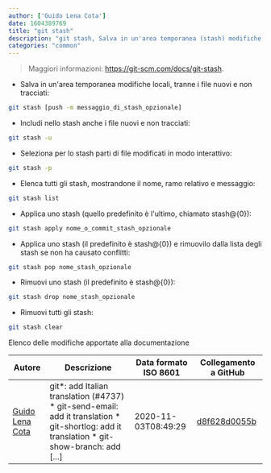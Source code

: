 ```yaml
---
author: ['Guido Lena Cota']
date: 1604389769
title: "git stash"
description: "git stash, Salva in un'area temporanea (stash) modifiche Git locali."
categories: "common"
---
```

> Maggiori informazioni: <https://git-scm.com/docs/git-stash>.

- Salva in un'area temporanea modifiche locali, tranne i file nuovi e non tracciati:

```bash
git stash [push -m messaggio_di_stash_opzionale]
```

- Includi nello stash anche i file nuovi e non tracciati:

```bash
git stash -u
```

- Seleziona per lo stash parti di file modificati in modo interattivo:

```bash
git stash -p
```

- Elenca tutti gli stash, mostrandone il nome, ramo relativo e messaggio:

```bash
git stash list
```

- Applica uno stash (quello predefinito è l'ultimo, chiamato stash@{0}):

```bash
git stash apply nome_o_commit_stash_opzionale
```

- Applica uno stash (il predefinito è stash@{0}) e rimuovilo dalla lista degli stash se non ha causato conflitti:

```bash
git stash pop nome_stash_opzionale
```

- Rimuovi uno stash (il predefinito è stash@{0}):

```bash
git stash drop nome_stash_opzionale
```

- Rimuovi tutti gli stash:

```bash
git stash clear
```
Elenco delle modifiche apportate alla documentazione


Autore | Descrizione | Data formato ISO 8601 | Collegamento a GitHub
------|-----|-----|-----
[Guido Lena Cota](mailto:guido.lenacota@gmail.com) | git*: add Italian translation (#4737) * git-send-email: add it translation * git-shortlog: add it translation * git-show-branch: add [...] | 2020-11-03T08:49:29 | [d8f628d0055b](https://github.com/tldr-pages/tldr/commit/d8f628d0055bff98d5d64a811ea6349dfe245116)


